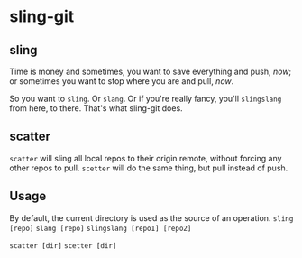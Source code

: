 sling-git
=========

sling
-----
Time is money and sometimes, you want to save everything and push,
_now_; or sometimes you want to stop where you are and pull,
_now_.

So you want to `sling`. Or `slang`. Or if you're really fancy,
you'll `slingslang` from here, to there. That's what sling-git
does.

scatter
-------
`scatter` will sling all local repos to their origin remote,
without forcing any other repos to pull. `scetter` will do the
same thing, but pull instead of push.

Usage
-----
By default, the current directory is used as the source of an operation.
``sling [repo]``
``slang [repo]``
``slingslang [repo1] [repo2]``

``scatter [dir]``
``scetter [dir]``
